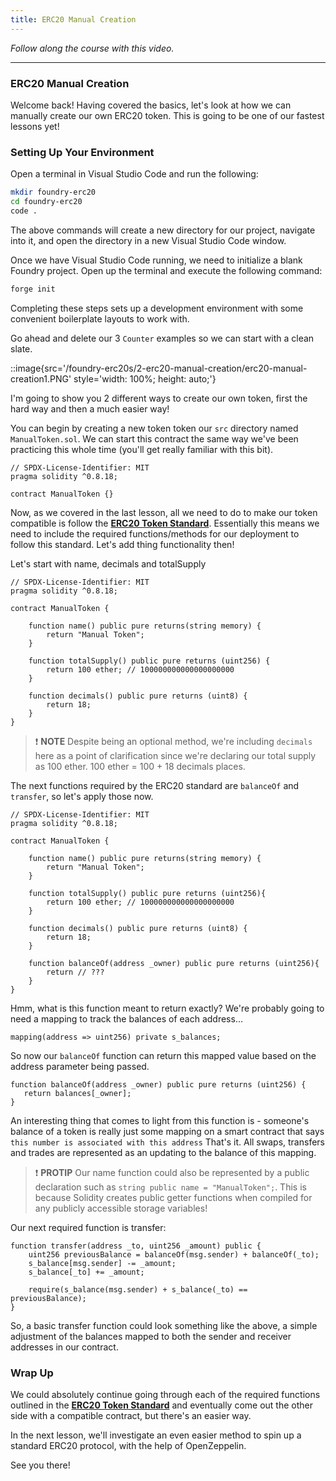 ```yaml
---
title: ERC20 Manual Creation
---
```


_Follow along the course with this video._

---

### ERC20 Manual Creation

Welcome back! Having covered the basics, let's look at how we can manually create our own ERC20 token. This is going to be one of our fastest lessons yet!

### Setting Up Your Environment

Open a terminal in Visual Studio Code and run the following:

```sh
mkdir foundry-erc20
cd foundry-erc20
code .
```

The above commands will create a new directory for our project, navigate into it, and open the directory in a new Visual Studio Code window.

Once we have Visual Studio Code running, we need to initialize a blank Foundry project. Open up the terminal and execute the following command:

```sh
forge init
```

Completing these steps sets up a development environment with some convenient boilerplate layouts to work with.

Go ahead and delete our 3 `Counter` examples so we can start with a clean slate.

::image{src='/foundry-erc20s/2-erc20-manual-creation/erc20-manual-creation1.PNG' style='width: 100%; height: auto;'}

I'm going to show you 2 different ways to create our own token, first the hard way and then a much easier way!

You can begin by creating a new token token our `src` directory named `ManualToken.sol`. We can start this contract the same way we've been practicing this whole time (you'll get really familiar with this bit).

```solidity
// SPDX-License-Identifier: MIT
pragma solidity ^0.8.18;

contract ManualToken {}
```

Now, as we covered in the last lesson, all we need to do to make our token compatible is follow the [**ERC20 Token Standard**](https://eips.ethereum.org/EIPS/eip-20). Essentially this means we need to include the required functions/methods for our deployment to follow this standard. Let's add thing functionality then!

Let's start with name, decimals and totalSupply

```solidity
// SPDX-License-Identifier: MIT
pragma solidity ^0.8.18;

contract ManualToken {

    function name() public pure returns(string memory) {
        return "Manual Token";
    }

    function totalSupply() public pure returns (uint256) {
        return 100 ether; // 100000000000000000000
    }

    function decimals() public pure returns (uint8) {
        return 18;
    }
}
```

> ❗ **NOTE**
> Despite being an optional method, we're including `decimals` here as a point of clarification since we're declaring our total supply as 100 ether. 100 ether = 100 + 18 decimals places.

The next functions required by the ERC20 standard are `balanceOf` and `transfer`, so let's apply those now.

```solidity
// SPDX-License-Identifier: MIT
pragma solidity ^0.8.18;

contract ManualToken {

    function name() public pure returns(string memory) {
        return "Manual Token";
    }

    function totalSupply() public pure returns (uint256){
        return 100 ether; // 100000000000000000000
    }

    function decimals() public pure returns (uint8) {
        return 18;
    }

    function balanceOf(address _owner) public pure returns (uint256){
        return // ???
    }
}
```

Hmm, what is this function meant to return exactly? We're probably going to need a mapping to track the balances of each address...

```solidity
mapping(address => uint256) private s_balances;
```

So now our `balanceOf` function can return this mapped value based on the address parameter being passed.

```solidity
function balanceOf(address _owner) public pure returns (uint256) {
   return balances[_owner];
}
```

An interesting thing that comes to light from this function is - someone's balance of a token is really just some mapping on a smart contract that says `this number is associated with this address` That's it. All swaps, transfers and trades are represented as an updating to the balance of this mapping.

> ❗ **PROTIP**
> Our name function could also be represented by a public declaration such as `string public name = "ManualToken";`. This is because Solidity creates public getter functions when compiled for any publicly accessible storage variables!

Our next required function is transfer:

```solidity
function transfer(address _to, uint256 _amount) public {
    uint256 previousBalance = balanceOf(msg.sender) + balanceOf(_to);
    s_balance[msg.sender] -= _amount;
    s_balance[_to] += _amount;

    require(s_balance(msg.sender) + s_balance(_to) == previousBalance);
}

```

So, a basic transfer function could look something like the above, a simple adjustment of the balances mapped to both the sender and receiver addresses in our contract.

### Wrap Up

We could absolutely continue going through each of the required functions outlined in the [**ERC20 Token Standard**](https://eips.ethereum.org/EIPS/eip-20) and eventually come out the other side with a compatible contract, but there's an easier way.

In the next lesson, we'll investigate an even easier method to spin up a standard ERC20 protocol, with the help of OpenZeppelin.

See you there!
